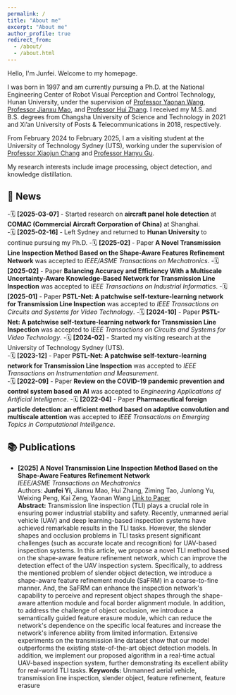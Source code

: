 ```yaml
---
permalink: /
title: "About me"
excerpt: "About me"
author_profile: true
redirect_from: 
  - /about/
  - /about.html
---
```


Hello, I'm Junfei. Welcome to my homepage.

I was born in 1997 and am currently pursuing a Ph.D. at the National Engineering Center of Robot Visual Perception and Control Technology, Hunan University, under the supervision of [Professor Yaonan Wang](https://eeit.hnu.edu.cn/info/1277/4490.htm), [Professor Jianxu Mao](https://eeit.hnu.edu.cn/info/1404/4625.htm), and [Professor Hui Zhang](https://robotics.hnu.edu.cn/info/1071/1538.htm). I received my M.S. and B.S. degrees from Changsha University of Science and Technology in 2021 and Xi’an University of Posts & Telecommunications in 2018, respectively.  

From February 2024 to February 2025, I am a visiting student at the University of Technology Sydney (UTS), working under the supervision of [Professor Xiaojun Chang](https://www.xiaojun.ai/) and [Professor Hanyu Gu](https://profiles.uts.edu.au/Hanyu.Gu).  

My research interests include image processing,  object detection, and knowledge distillation.


## 📢 News  
-🗓️ **[2025-03-07]** - <span style="font-size: 14px;">Started research on **aircraft panel hole detection** at **COMAC (Commercial Aircraft Corporation of China)** at Shanghai.  
-🗓️ **[2025-02-16]** - <span style="font-size: 14px;">Left Sydney and returned to **Hunan University** to continue pursuing my Ph.D.
-🗓️ **[2025-02]** - <span style="font-size: 14px;">Paper **A Novel Transmission Line Inspection Method Based on the Shape-Aware Features Refinement Network** was accepted to *IEEE/ASME Transactions on Mechatronics*.
-🗓️ **[2025-02]** - <span style="font-size: 14px;">Paper **Balancing Accuracy and Efficiency With a Multiscale Uncertainty-Aware Knowledge-Based Network for Transmission Line Inspection** was accepted to *IEEE Transactions on Industrial Informatics*.
-🗓️ **[2025-01]** - <span style="font-size: 14px;">Paper **PSTL-Net: A patchwise self-texture-learning network for Transmission Line Inspection** was accepted to *IEEE Transactions on Circuits and Systems for Video Technology*. 
-🗓️ **[2024-10]** - <span style="font-size: 14px;">Paper **PSTL-Net: A patchwise self-texture-learning network for Transmission Line Inspection** was accepted to *IEEE Transactions on Circuits and Systems for Video Technology*. 
-🗓️ **[2024-02]** - <span style="font-size: 14px;">Started my visiting research at the University of Technology Sydney (UTS).  
-🗓️ **[2023-12]** - <span style="font-size: 14px;">Paper **PSTL-Net: A patchwise self-texture-learning network for Transmission Line Inspection** was accepted to *IEEE Transactions on Instrumentation and Measurement*.  
-🗓️ **[2022-09]** - <span style="font-size: 14px;">Paper **Review on the COVID-19 pandemic prevention and control system based on AI** was accepted to *Engineering Applications of Artificial Intelligence*.
-🗓️ **[2022-04]** - <span style="font-size: 14px;">Paper **Pharmaceutical foreign particle detection: an efficient method based on adaptive convolution and multiscale attention** was accepted to *IEEE Transactions on Emerging Topics in Computational Intelligence*.

## 📚 Publications  
- **[2025]** **A Novel Transmission Line Inspection Method Based on the Shape-Aware Features Refinement Network**  
  *IEEE/ASME Transactions on Mechatronics*  
  Authors: **Junfei Yi**, Jianxu Mao, Hui Zhang, Ziming Tao, Junlong Yu, Weixing Peng, Kai Zeng, Yaonan Wang
  [Link to Paper](https://ieeexplore.ieee.org/abstract/document/10887538/)  
  **Abstract:** Transmission line inspection (TLI) plays a crucial role in ensuring power industrial stability and safety. Recently, unmanned aerial vehicle (UAV) and deep learning-based inspection systems have achieved remarkable results in the TLI tasks. However, the slender shapes and occlusion problems in TLI tasks present significant challenges (such as accurate locate and recognition) for UAV-based inspection systems. In this article, we propose a novel TLI method based on the shape-aware feature refinement network, which can improve the detection effect of the UAV inspection system. Specifically, to address the mentioned problem of slender object detection, we introduce a shape-aware feature refinement module (SaFRM) in a coarse-to-fine manner. And, the SaFRM can enhance the inspection network's capability to perceive and represent object shapes through the shape-aware attention module and focal border alignment module. In addition, to address the challenge of object occlusion, we introduce a semantically guided feature erasure module, which can reduce the network's dependence on the specific local features and increase the network's inference ability from limited information. Extensive experiments on the transmission line dataset show that our model outperforms the existing state-of-the-art object detection models. In addition, we implement our proposed algorithm in a real-time actual UAV-based inspection system, further demonstrating its excellent ability for real-world TLI tasks. 
  **Keywords:** Unmanned aerial vehicle, transmission line inspection, slender object, feature refinement, feature erasure

